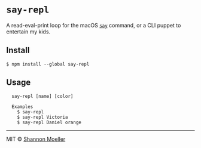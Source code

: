 # `say-repl`

A read-eval-print loop for the macOS [`say`](https://developer.apple.com/legacy/library/documentation/Darwin/Reference/ManPages/man1/say.1.html) command, or a CLI puppet to entertain my kids.

## Install

```
$ npm install --global say-repl
```


## Usage

```
  say-repl [name] [color]

  Examples
    $ say-repl
    $ say-repl Victoria
    $ say-repl Daniel orange
```

----

MIT © [Shannon Moeller](http://shannonmoeller.com)
